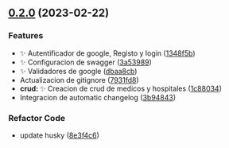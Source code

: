 

## [0.2.0](https://github.com/kockono/admin-pro-backend/compare/v0.11.0...v0.2.0) (2023-02-22)


### Features

* :sparkles: Autentificador de google, Registo y login ([1348f5b](https://github.com/kockono/admin-pro-backend/commit/1348f5bb4839729e4c9f8e9b4b99686e2fc927b0))
* :sparkles: Configuracion de swagger ([3a53989](https://github.com/kockono/admin-pro-backend/commit/3a5398943feb9d68d08dcfb48a5877d9e79a61cf))
* :sparkles: Validadores de google ([dbaa8cb](https://github.com/kockono/admin-pro-backend/commit/dbaa8cbde719722d2bf2b3de7798d3c6c5c286be))
* Actualizacion de gitignore ([7931fd8](https://github.com/kockono/admin-pro-backend/commit/7931fd84ea04e20b937f7048fad20faa5d1ec852))
* **crud:** :sparkles: Creacion de crud de medicos y hospitales ([1c88034](https://github.com/kockono/admin-pro-backend/commit/1c880341a5056ed128da40438b8c7cf184390f3a))
* Integracion de automatic changelog ([3b94843](https://github.com/kockono/admin-pro-backend/commit/3b9484344285b0cf1c460eac5c1b44820feba869))


### Refactor Code

* update husky ([8e3f4c6](https://github.com/kockono/admin-pro-backend/commit/8e3f4c684324119dd7169148c10ca915f3cdcbcd))